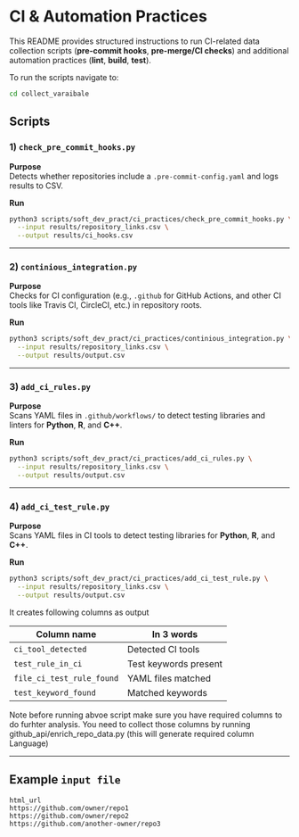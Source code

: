 # CI & Automation Practices

This README provides structured instructions to run CI-related data collection scripts (**pre-commit hooks**, **pre-merge/CI checks**) and additional automation practices (**lint**, **build**, **test**).

To run the scripts navigate to: 

```bash
cd collect_varaibale
```



## Scripts

### 1) `check_pre_commit_hooks.py`

**Purpose**  
Detects whether repositories include a `.pre-commit-config.yaml` and logs results to CSV.

**Run**
```bash
python3 scripts/soft_dev_pract/ci_practices/check_pre_commit_hooks.py \
  --input results/repository_links.csv \
  --output results/ci_hooks.csv
```

---

### 2) `continious_integration.py`

**Purpose**  
Checks for CI configuration (e.g., `.github` for GitHub Actions, and other CI tools like Travis CI, CircleCI, etc.) in repository roots.

**Run**
```bash
python3 scripts/soft_dev_pract/ci_practices/continious_integration.py \
  --input results/repository_links.csv \
  --output results/output.csv
```

---

### 3) `add_ci_rules.py`

**Purpose**  
Scans YAML files in `.github/workflows/` to detect testing libraries and linters for **Python**, **R**, and **C++**.

**Run**
```bash
python3 scripts/soft_dev_pract/ci_practices/add_ci_rules.py \
  --input results/repository_links.csv \
  --output results/output.csv
```

---

### 4) `add_ci_test_rule.py`

**Purpose**  
Scans YAML files in CI tools to detect testing libraries for **Python**, **R**, and **C++**.

**Run**
```bash
python3 scripts/soft_dev_pract/ci_practices/add_ci_test_rule.py \
  --input results/repository_links.csv \
  --output results/output.csv
```
It creates following columns as output 

| Column name               | In 3 words        |
|---------------------------|-------------------|
| `ci_tool_detected`        | Detected CI tools |
| `test_rule_in_ci`         | Test keywords present |
| `file_ci_test_rule_found` | YAML files matched |
| `test_keyword_found`      | Matched keywords  |

Note before running abvoe script make sure you have required columns to do furhter analysis. You need to collect those columns by running github_api/enrich_repo_data.py (this will generate required column Language) 

---



## Example `input file`

```csv
html_url
https://github.com/owner/repo1
https://github.com/owner/repo2
https://github.com/another-owner/repo3
```


